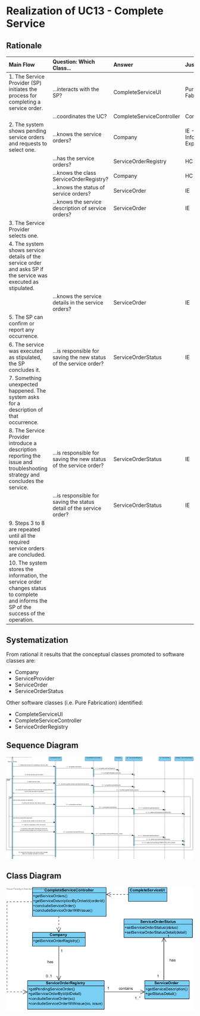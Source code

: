 # Realization of UC13 - Complete Service
## Rationale

| Main Flow                                                                                        | Question: Which Class...                                      | Answer                                       | Justification                                                                                                         |
|:-------------------------------------------------------------------------------------------------------|:------------------------------------------------------------|:-----------------------------------------------|:---------------------------------------------------------------------------------------------------------------------|
|1. The Service Provider (SP) initiates the process for completing a service order.|...interacts with the SP?|CompleteServiceUI|Pure Fabrication|
||...coordinates the UC?|CompleteServiceController|Controller|
|2. The system shows pending service orders and requests to select one.|...knows the service orders?|Company|IE - Information Expert|
||...has the service orders?|ServiceOrderRegistry| HC + LC |
||...knows the class ServiceOrderRegistry?|Company| HC + LC |
||...knows the status of service orders?|ServiceOrder|IE|
||...knows the service description of service orders?|ServiceOrder|IE|
|3. The Service Provider selects one.||||
|4. The system shows service details of the service order and asks SP if the service was executed as stipulated.||||
||...knows the service details in the service orders?|ServiceOrder|IE|
|5. The SP can confirm or report any occurrence.||||
|6. The service was executed as stipulated, the SP concludes it.|...is responsible for saving the new status of the service order?|ServiceOrderStatus|IE|
|7. Something unexpected happened. The system asks for a description of that occurrence.||||
|8. The Service Provider introduce a description reporting the issue and troubleshooting strategy and concludes the service.|...is responsible for saving the new status of the service order?|ServiceOrderStatus|IE|
||...is responsible for saving the status detail of the service order?|ServiceOrderStatus|IE|
|9. Steps 3 to 8 are repeated until all the required service orders are concluded.||||
|10. The system stores the information, the service order changes status to complete and informs the SP of the success of the operation.||||

## Systematization ##

 From rational it results that the conceptual classes promoted to software classes are:  

 * Company  
 * ServiceProvider  
 * ServiceOrder  
 * ServiceOrderStatus  


 Other software classes (i.e. Pure Fabrication) identified:  

 * CompleteServiceUI  
 * CompleteServiceController  
 * ServiceOrderRegistry  


##	Sequence Diagram

![SD_UC13.png](SD_UC13.png)

##	Class Diagram

![CD_UC13.png](CD_UC13.png)
